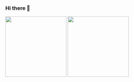 ### Hi there 👋
<img height="190em" src="https://github-readme-stats.vercel.app/api?username=AyumiKai&show_icons=true&theme=radical" />
<img height="190em" src="https://github-readme-stats-eight-theta.vercel.app/api/top-langs/?username=zhukunpenglinyutong&layout=compact&exclude_lang=java+r&theme=react" />

